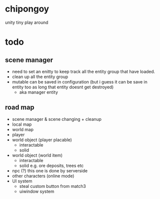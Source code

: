 # chipongoy
unity tiny play around

# todo

## scene manager
- need to set an enitty to keep track all the entity group that have loaded.
- clean up all the entity group
- mutable can be saved in configuration (but i guess it can be save in entity too as long that entity doesnt get destroyed)
    - aka manager entity


## road map
- scene manager & scene changing + cleanup
- local map
- world map
- player
- world object (player placable)
    - interactable
    - solid
- world object (world item)
    - interactable
    - solid
    e.g. ore deposits, trees etc
- npc (?) this one is done by serverside
- other characters (online mode)
- UI system
    - steal custom button from match3
    - uiwindow system